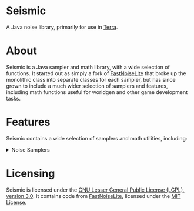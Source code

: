 # Seismic

A Java noise library, primarily for use in [Terra](https://github.com/PolyhedralDev/Terra).

# About

Seismic is a Java sampler and math library, with a wide selection of functions. It started out as simply a fork of
[FastNoiseLite](https://github.com/Auburn/FastNoiseLite) that broke up the monolithic class into separate classes for
each sampler, but has since grown to include a much wider selection of samplers and features, including math functions useful for worldgen and other game development tasks.

# Features

Seismic contains a wide selection of samplers and math utilities, including:

<details>

<summary>Noise Samplers</summary>

### Gradient:

* OpenSimplex2
* OpenSimplex2S
* Simplex
* Perlin
* Value
* Cubically Interpolated Value Noise
* Gabor Noise

### Fractal

* Brownian Motion
* Ping-Pong
* Ridged Fractal

### Random

* Gaussian Noise
* White Noise
* Positive White Noise

### Other Noise:

* Cellular (Voronoi/Worley)

### Mutator:

* Domain Warp
* Cubic Spline
* Translate
* Linear Heightmap
* Fractal Gavoro Pseudoerosion

### Arithmetic

* Addition 
* Subtraction
* Multiplication
* Division
* Max
* Min

### Normalizer:

* Linear
* Linear Map
* Clamp
* Posterization
* Probability
* Scale
* Normal

### Exotic Sampler:

* Image
* Kernel

</details>

# Licensing

Seismic is licensed under the
[GNU Lesser General Public License (LGPL), version 3.0](https://www.gnu.org/licenses/lgpl-3.0.txt). It contains code
from [FastNoiseLite](https://github.com/Auburn/FastNoiseLite), licensed under the
[MIT License](https://github.com/Auburn/FastNoiseLite/blob/master/LICENSE).
